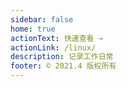 ```yaml
---
sidebar: false
home: true
actionText: 快速查看 →
actionLink: /linux/
description: 记录工作日常
footer: © 2021.4 版权所有
---
```

# []()
